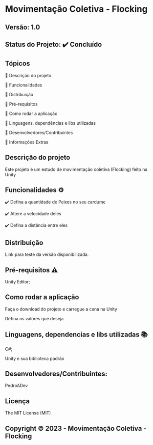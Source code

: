 # Movimentação Coletiva - Flocking
## Versão: 1.0 
## Status do Projeto: ✔️ Concluído

## Tópicos
🔹 Descrição do projeto 

🔹 Funcionalidades

🔹 Distribuição

🔹 Pré-requisitos

🔹 Como rodar a aplicação

🔹 Linguagens, dependências e libs utilizadas

🔹 Desenvolvedores/Contribuintes

🔹 Informações Extras

## Descrição do projeto
Este projeto é um estudo de movimentação coletiva (Flocking) feito na Unity

## Funcionalidades ⚙️
✔️ Defina a quantidade de Peixes no seu cardume

✔️ Altere a velocidade deles

✔️ Defina a distância entre eles

## Distribuição
Link para teste da versão disponibilizada.

## Pré-requisitos ⚠️    
Unity Editor;

## Como rodar a aplicação 
Faça o download do projeto e carregue a cena na Unity

Defina os valores que deseja 

## Linguagens, dependencias e libs utilizadas 📚
C#;

Unity e sua biblioteca padrão

## Desenvolvedores/Contribuintes:
PedroADev

## Licença
The MIT License (MIT)

## Copyright ©️ 2023 - Movimentação Coletiva - Flocking
